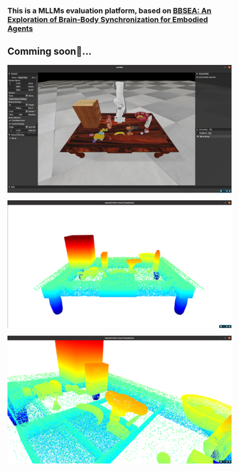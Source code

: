 ### This is a MLLMs evaluation platform, based on [BBSEA: An Exploration of Brain-Body Synchronization for Embodied Agents](https://arxiv.org/abs/2402.08212)

## Comming soon🥰...

![Picture Not Found](./.fig/scene.png)

![Picture Not Found](./.fig/pcd1.png)

![Picture Not Found](./.fig/pcd2.png)
